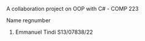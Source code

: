 A collaboration project on OOP with C# - COMP 223

Name				regnumber
1. Emmanuel Tindi		S13/07838/22
